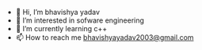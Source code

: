 - 👋 Hi, I’m bhavishya yadav
- 👀 I’m interested in sofware engineering
- 🌱 I’m currently learning c++
- 📫 How to reach me bhavishyayadav2003@gmail.com

<!---
bhavishya2003yadav/bhavishya2003yadav is a ✨ special ✨ repository because its `README.md` (this file) appears on your GitHub profile.
You can click the Preview link to take a look at your changes.
--->
